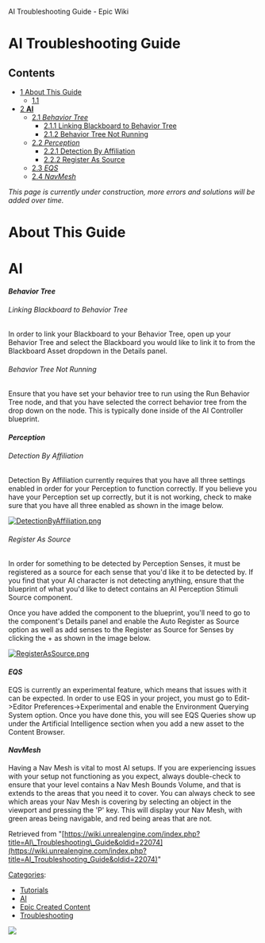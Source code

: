 AI Troubleshooting Guide - Epic Wiki                    

AI Troubleshooting Guide
========================

Contents
--------

*   [1 About This Guide](#About_This_Guide)
    *   [1.1](#)
*   [2 **AI**](#AI)
    *   [2.1 _Behavior Tree_](#Behavior_Tree)
        *   [2.1.1 Linking Blackboard to Behavior Tree](#Linking_Blackboard_to_Behavior_Tree)
        *   [2.1.2 Behavior Tree Not Running](#Behavior_Tree_Not_Running)
    *   [2.2 _Perception_](#Perception)
        *   [2.2.1 Detection By Affiliation](#Detection_By_Affiliation)
        *   [2.2.2 Register As Source](#Register_As_Source)
    *   [2.3 _EQS_](#EQS)
    *   [2.4 _NavMesh_](#NavMesh)

_This page is currently under construction, more errors and solutions will be added over time._

About This Guide
================

**AI**
======

#### _Behavior Tree_

###### Linking Blackboard to Behavior Tree

In order to link your Blackboard to your Behavior Tree, open up your Behavior Tree and select the Blackboard you would like to link it to from the Blackboard Asset dropdown in the Details panel.

  

###### Behavior Tree Not Running

Ensure that you have set your behavior tree to run using the Run Behavior Tree node, and that you have selected the correct behavior tree from the drop down on the node. This is typically done inside of the AI Controller blueprint.

#### _Perception_

###### Detection By Affiliation

Detection By Affiliation currently requires that you have all three settings enabled in order for your Perception to function correctly. If you believe you have your Perception set up correctly, but it is not working, check to make sure that you have all three enabled as shown in the image below.

[![DetectionByAffiliation.png](https://d26ilriwvtzlb.cloudfront.net/6/61/DetectionByAffiliation.png)](/File:DetectionByAffiliation.png)

###### Register As Source

In order for something to be detected by Perception Senses, it must be registered as a source for each sense that you'd like it to be detected by. If you find that your AI character is not detecting anything, ensure that the blueprint of what you'd like to detect contains an AI Perception Stimuli Source component.

Once you have added the component to the blueprint, you'll need to go to the component's Details panel and enable the Auto Register as Source option as well as add senses to the Register as Source for Senses by clicking the + as shown in the image below.

[![RegisterAsSource.png](https://d26ilriwvtzlb.cloudfront.net/d/d4/RegisterAsSource.png)](/File:RegisterAsSource.png)

#### _EQS_

EQS is currently an experimental feature, which means that issues with it can be expected. In order to use EQS in your project, you must go to Edit->Editor Preferences->Experimental and enable the Environment Querying System option. Once you have done this, you will see EQS Queries show up under the Artificial Intelligence section when you add a new asset to the Content Browser.

#### _NavMesh_

Having a Nav Mesh is vital to most AI setups. If you are experiencing issues with your setup not functioning as you expect, always double-check to ensure that your level contains a Nav Mesh Bounds Volume, and that is extends to the areas that you need it to cover. You can always check to see which areas your Nav Mesh is covering by selecting an object in the viewport and pressing the 'P' key. This will display your Nav Mesh, with green areas being navigable, and red being areas that are not.

Retrieved from "[https://wiki.unrealengine.com/index.php?title=AI\_Troubleshooting\_Guide&oldid=22074](https://wiki.unrealengine.com/index.php?title=AI_Troubleshooting_Guide&oldid=22074)"

[Categories](/Special:Categories "Special:Categories"):

*   [Tutorials](/Category:Tutorials "Category:Tutorials")
*   [AI](/index.php?title=Category:AI&action=edit&redlink=1 "Category:AI (page does not exist)")
*   [Epic Created Content](/Category:Epic_Created_Content "Category:Epic Created Content")
*   [Troubleshooting](/Category:Troubleshooting "Category:Troubleshooting")

  ![](https://tracking.unrealengine.com/track.png)